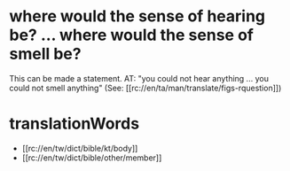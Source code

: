 # where would the sense of hearing be? ... where would the sense of smell be?

This can be made a statement. AT: "you could not hear anything ... you could not smell anything" (See: [[rc://en/ta/man/translate/figs-rquestion]])

# translationWords

* [[rc://en/tw/dict/bible/kt/body]]
* [[rc://en/tw/dict/bible/other/member]]